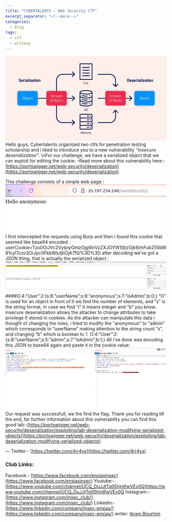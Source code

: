 ```yaml
---
title: "CYBERTALENTS — Web Security CTF"
excerpt_separator: "<!--more-->"
categories:
  - Blog
tags:
  - ctf
  - writeup
---
```


![image](https://github.com/INSEC-Ensias/insec-ensias.github.io/blob/main/assets/images/0_RE7m7FMN9NI5lA4g.jpg?raw=true)
Hello guys, Cybertalents organized two ctfs for penetration testing scholarship and i liked to introduce you to a new vulnerability *“insecure deserialization”*.
\nFor our challenge, we have a serialized object that we can exploit for editing the cookie.
-Read more about this vulnerability here:-[https://portswigger.net/web-security/deserialization](https://portswigger.net/web-security/deserialization) 

This challenge consists of a simple web page :
![image](https://github.com/INSEC-Ensias/insec-ensias.github.io/blob/main/assets/images/1_9RKhE0QfcEHn_2uSEwpgNQ.png?raw=true)
I first intercepted the requests using Burp and then i found this cookie that seemed like base64 encoded :
userCookie=Tzo0OiJVc2VyIjoyOntzOjg6InVzZXJOYW1lIjtzOjk6ImFub255bW91cyI7czo3OiJpc0FkbWluIjtiOjA7fQ%3D%3D
after decoding we’ve got a JSON thing, that is actually the serialized object :
![image](https://github.com/INSEC-Ensias/insec-ensias.github.io/blob/main/assets/images/1_tcearRbc3E_1uR0Drd98uw.png?raw=true)
####O:4:”User”:2:{s:8:”userName”;s:9:”anonymous”;s:7:”isAdmin”;b:0;}
“O” is used for an object in front of it we find the number of elements, and “s” is the string format, in case we find “i” it means integer and “b” you know.. insecure deserialization allows the attacker to change attributes to take privilege if stored in cookies.
As the attacker can manipulate this data i thought of changing the roles,
i tried to modify the “anonymous” to “admin” which corresponds to “userName” making attention to the string count “s”, and changing “b” which is boolean to 1.
O:4:”User”:2:{s:8:”userName”;s:5:”admin”;s:7:”isAdmin”;b:1;}
All i’ve done was encoding this JSON to base64 again and paste it in the cookie value:
![image](https://github.com/INSEC-Ensias/insec-ensias.github.io/blob/main/assets/images/1_9cyiaWiKrcfjbPURrtpAVw.png?raw=true)
Our request was successfull, we the find the flag.
Thank you for reading till the end, for further information about this vulnerability you can find this good lab:-[https://portswigger.net/web-security/deserialization/exploiting/lab-deserialization-modifying-serialized-objects](https://portswigger.net/web-security/deserialization/exploiting/lab-deserialization-modifying-serialized-objects) 

—
Twitter:- [https://twitter.com/4rr4ys](https://twitter.com/4rr4ys)

### Club Links:
Facebook:- [https://www.facebook.com/ensiasinsec](https://www.facebook.com/ensiasinsec)
Youtube:- [https://www.youtube.com/channel/UCQ_DuJJtTg05hjntfwVEy0Q]https://www.youtube.com/channel/UCQ_DuJJtTg05hjntfwVEy0Q
Instagram:- [https://www.instagram.com/insec_club/](https://www.instagram.com/insec_club/)
Linkedin:- [https://www.linkedin.com/company/insec-ensias/](https://www.linkedin.com/company/insec-ensias/)
writer: [Ikram Bourhim](https://medium.com/@ikramsofiasimone)